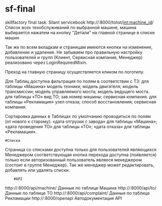 # sf-final
skillfactory final task. Silant servicebook
http://<host>:8000/tolist/<int:machine_id>/ Список всех техобслуживаний по выбранной машине, машина выбирается нажатем на кнопку "Детали" на главной странице в списке машин
    
Так же по всем вкладкам и страницам имеются кнопки на изменение, добавление и удаление. Не забываем про правильную настройку пользователей и групп (Клиент, Сервисная компания, Менеджер) 
реализовано через LoginRequiredMixin.

Преход на главную страницу осуществляется кликом по логотипу.

Для Таблиц доступна фильтрация по полям в соответствии с ТЗ:
для таблицы «Машина»
	модель техники;
	модель двигателя;
	модель трансмиссии;
	модель управляемого моста;
	модель ведущего моста.
для таблицы «ТО»
	вид ТО;
	зав.номер машины;
	сервисная компания.
для таблицы «Рекламация»
	узел отказа;
	способ восстановления;
	сервисная компания.

Сортировка данных в Таблицах по умолчанию проводиться по полям (от нового к старому):
«дата отгрузки с завода» для таблицы «Машина»;
«дата проведения ТО» для таблицы «ТО»;
«дата отказа« для таблицы «Рекламации».

	#Списки
Страница со списками доступна только для пользователей являющихся Менеджером соответствующая кнопка перехода
доступна (появляется) только если авторизованный пользователь являеся менеджером (состоит в группе Менеджер).
Так же менеджер может редактировать, добавлять или удалять списки.

    	#API
http://<host>:8000/api/machine/ Данные по таблице Машина
http://<host>:8000/api/to/ Данные по таблице ТО
http://<host>:8000/api/complaint/ Данные по таблице Рекламации
http://<host>:8000/openapi Автодокументация API

